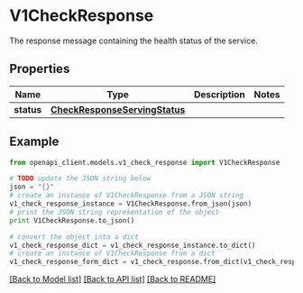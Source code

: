 # V1CheckResponse

The response message containing the health status of the service.

## Properties
Name | Type | Description | Notes
------------ | ------------- | ------------- | -------------
**status** | [**CheckResponseServingStatus**](CheckResponseServingStatus.md) |  | 

## Example

```python
from openapi_client.models.v1_check_response import V1CheckResponse

# TODO update the JSON string below
json = "{}"
# create an instance of V1CheckResponse from a JSON string
v1_check_response_instance = V1CheckResponse.from_json(json)
# print the JSON string representation of the object
print V1CheckResponse.to_json()

# convert the object into a dict
v1_check_response_dict = v1_check_response_instance.to_dict()
# create an instance of V1CheckResponse from a dict
v1_check_response_form_dict = v1_check_response.from_dict(v1_check_response_dict)
```
[[Back to Model list]](../README.md#documentation-for-models) [[Back to API list]](../README.md#documentation-for-api-endpoints) [[Back to README]](../README.md)


